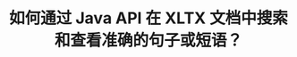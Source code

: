 ---
############################# Static ############################
layout: "auto-gen-gist"
draft: false
path: "zh/search/java/phrase/xltx/"
otherformats: PDF DOC DOT DOCX DOCM DOTX DOTM TXT ODT OTT RTF XLS XLT XLSX XLSM XLSB XLTM XLA XLAM ODS OTS CSV TSV XML PPT PPS POT PPTX PPTM POTX POTM PPSX PPSM ODP PST OST EML EMLX MSG ONE ZIP XHTML MHTML MD CHM EPUB  FB2 

############################# Head ############################
head_title: "在 XLTX 文档中搜索和查找准确短语的 Java API"
head_description: "GroupDocs.Search Java API 帮助程序员通过 Java 在 XLTX 文档的文本中嵌入短语搜索和发现给定的单词序列或确切的短语。"

############################# Header ############################
title: "如何通过 Java API 在 XLTX 文档中搜索和查看准确的句子或短语？"
description: "GroupDocs.Search Java API 提供了对高级搜索功能的完整支持，使软件开发人员能够通过短语搜索或精确句子搜索在 XLTX 文档中搜索出精确的句子或短语。"

######################### Download Button #######################
button:
    enable: true

############################# About ############################
about:
    enable: true
    title: "什么是短语搜索以及如何在 Java 应用程序中使用它？"
    content: |
       短语搜索是在文档或网页中搜索确切句子或短语而不是关键字的一种非常有效的方法。这意味着当用户搜索一个确切的短语时，他们希望以它们出现的特定顺序查找所有搜索词。该网页将分享有关用户如何开发业务应用程序和工具以使用 Java API 进行高效文档和网页搜索的信息。 GroupDocs.Search for Java 是组织良好且高效的 Java API，它使软件开发人员能够在自己的应用程序中操作基本到高级的文本搜索操作，而无需安装任何第三方软件。该 API 包含了许多与文档搜索相关的有价值的功能，例如简单或布尔搜索、模糊搜索、区分大小写搜索、同义词、同音字、通配符、对象类型搜索、设置数据范围和其他类型的查询，以快速优雅地搜索信息。此外，它还支持识别以与您的键盘布局不匹配的语言编写的搜索查询。 

############################# content ############################
steps:
    enable: true
    block:
    - title_left: "通过 Java 在 XLTX 文档中进行短语搜索"
      content_left: |
       GroupDocs.Search Java API 包含对高级搜索的完整支持，使软件专业人员能够创建具有搜索功能和易用性的强大软件应用程序。 下面的 Java 代码展示了如何用几行代码以文本和对象形式执行短语搜索。

      title_right: "XLTX 文件中的精确句子搜索"
      content_right: |
         * 定义索引文件夹和文档文件夹的路径。
         * 通过调用 [Index](https://apireference.groupdocs.com/search/java/com.groupdocs.search/Index#Index(java.lang.String)) 类的实例在指定文件夹中创建索引
         * 通过调用 [add](https://apireference.groupdocs.com/search/java/com.groupdocs.search/Index#add(java.lang.String)) 方法从指定文件夹索引文档
         * 通过调用 [Search](https://apireference.groupdocs.com/search/java/com.groupdocs.search/Index#search(com.groupdocs.search.SearchQuery)) 方法进行文本查询搜索
         * 以对象形式搜索短语“短语文本”
         * 通过调用 [createWordQuery](https://apireference.groupdocs.com/search/java/com.groupdocs.search/SearchQuery#createWordQuery(java.lang.String)) 方法创建 word1、word2 和创建子查询 3
         * 通过调用 [CreatePhraseSearchQuery](https://apireference.groupdocs.com/search/java/com.groupdocs.search/SearchQuery#createPhraseSearchQuery(com.groupdocs.search.SearchQuery...)) 组合子查询来创建新的搜索查询方法
         * 开始搜索并显示搜索结果
         
        
      gisthash: "396c41cda822cf79f31dd37c6740fa03"
      gistfile: "phrase_search_in_text_queries_java.java"

    - title_left: "通过 Java 通过 XLTX 文件应用通配符短语搜索"
      content_left: |
        GroupDocs.Search for Java 使软件程序员能够在 Java 应用程序中搜索 XLTX 文件时添加通配符短语搜索功能。 以下 Java 代码示例演示了如何使用 Java API 在各种文档类型中应用通配符短语搜索。

      title_right: "在 Java 中使用通配符进行短语搜索"
      content_right: |
        * 定义索引文件夹和文档文件夹的路径。
        * 通过调用 [Index](https://apireference.groupdocs.com/search/java/com.groupdocs.search/Index#Index(java.lang.String)) 类的实例在指定文件夹中创建索引
        * 通过调用 [add](https://apireference.groupdocs.com/search/java/com.groupdocs.search/Index#add(java.lang.String)) 方法从指定文件夹索引文档
        * 通过调用 [Search](https://apireference.groupdocs.com/search/java/com.groupdocs.search/Index#search(com.groupdocs.search.SearchQuery)) 方法进行文本查询搜索
        * 以对象形式搜索短语“短语文本”
        * 通过调用 [createWordQuery](https://apireference.groupdocs.com/search/java/com.groupdocs.search/SearchQuery#createWordQuery(java.lang.String)) 方法创建 word1 和 word3
        * 通过调用 [createWildcardQuery](https://apireference.groupdocs.com/search/java/com.groupdocs.search/SearchQuery#createWildcardQuery(int,%20int)) 方法创建通配符2
        * 通过调用 [CreatePhraseSearchQuery](https://apireference.groupdocs.com/search/java/com.groupdocs.search/SearchQuery#createPhraseSearchQuery(com.groupdocs.search.SearchQuery...)) 组合子查询来创建新的短语搜索查询） 方法
        * 开始搜索并显示搜索结果
     
      gisthash: "f21c8c4572883fecc0eeef82c2b814b1"
      gistfile: "use_wildcards_in_phrase_search_java.java"
      
    - title_left: "用于组合短语搜索和其他类型搜索的 Java API"
      content_left: |
        GroupDocs.Search Java API 允许软件程序员轻松地将短语搜索与其他类型的搜索结合起来。 以下 Java 代码显示了如何通过表示单词和单词中字符的通配符执行短语搜索。

      title_right: "如何结合短语搜索和其他搜索"
      content_right: |
        * 定义索引文件夹和文档文件夹的路径。
        * 通过调用 [Index](https://apireference.groupdocs.com/search/java/com.groupdocs.search/Index#Index(java.lang.String)) 类的实例在指定文件夹中创建索引
        * 通过调用 [add](https://apireference.groupdocs.com/search/java/com.groupdocs.search/Index#add(java.lang.String)) 方法从指定文件夹索引文档
        * 通过调用 [Search](https://apireference.groupdocs.com/search/java/com.groupdocs.search/Index#search(com.groupdocs.search.SearchQuery)) 方法进行文本查询搜索
        * 以对象形式搜索短语“短语文本”
        * 定义字模式并附加字符串并附加通配符
        * 通过调用 [CreateWordPatternQuery](https://apireference.groupdocs.com/search/java/com.groupdocs.search/SearchQuery#createWordPatternQuery(com.groupdocs.search.common.WordPattern)) 方法创建 wordPattern1 和创建 word3
        * 通过调用 [createWildcardQuery](https://apireference.groupdocs.com/search/java/com.groupdocs.search/SearchQuery#createWildcardQuery(int,%20int)) 方法创建通配符2
        * 通过调用 [CreatePhraseSearchQuery](https://apireference.groupdocs.com/search/java/com.groupdocs.search/SearchQuery#createPhraseSearchQuery(com.groupdocs.search.SearchQuery...)) 组合子查询来创建新的短语搜索查询） 方法
        * 开始搜索并显示搜索结果
     
      gisthash: "dbd0f2eb292796e63e6213461f080e0c"
      gistfile: "combine_phrase_search_with_others_java.java"

    - title_left: "系统要求"
      content_left: |
       所有主要平台和操作系统都支持 GroupDocs.Search for Java。 如需完整的系统要求指南，请在执行以下代码之前访问 [系统要求](https://docs.groupdocs.com/search/java/system-requirements/)，请确保您已安装以下先决条件 系统：
        * 操作系统：Microsoft Windows、Linux、MacOS
        * Java 版本支持：J2SE 7.0 (1.7)、J2SE 8.0 (1.8) 或以上
        * 获取最新版本的 GroupDocs.Search for Java APIs from GroupDocs [Repository](https://repository.groupdocs.com/repo/com/groupdocs/groupdocs-search/)
        
      title_right: "为什么使用 GroupDocs.Search"
      content_right: |
        * 在内存和磁盘上创建搜索索引。
        * 从文件、流或结构索引的能力。
        *受密码保护的文档索引支持。
        * 支持合并多个索引。
        * 在搜索索引期间过滤文档。
        * 搜索期间的拼写检查支持。
        * 完全支持混合字符
        * 将不同类型的搜索组合到一个搜索查询中。
        * 简单的单词和正则表达式搜索支持
        * 完全支持搜索查询中的别名替换。

demos:
    enable: true
        

more_formats:
    enable: true


back_to_top:
    enable: true
---